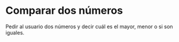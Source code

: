 # Comparar dos números

Pedir al usuario dos números y decir cuál es el mayor, menor o si son iguales.